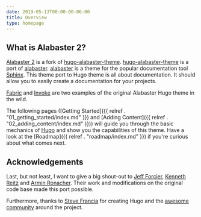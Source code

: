 ```yaml
---
date: 2019-05-13T00:00:00-06:00
title: Overview
type: homepage
---
```


## What is Alabaster 2?

[Alabaster 2](https://github.com/NickolasHKraus/alabaster-2) is a fork of [hugo-alabaster-theme](https://github.com/digitalcraftsman/hugo-alabaster-theme). [hugo-alabaster-theme](https://github.com/digitalcraftsman/hugo-alabaster-theme) is a port of [alabaster](https://github.com/bitprophet/alabaster). [alabaster](https://github.com/bitprophet/alabaster) is a theme for the popular documentation tool [Sphinx](http://www.sphinx-doc.org/en/stable/). This theme port to Hugo theme is all about documentation. It should allow you to easily create a documentation for your projects.

[Fabric](http://www.fabfile.org/) and [Invoke](http://www.pyinvoke.org/) are two examples of the original Alabaster Hugo theme in the wild.

The following pages ([Getting Started]({{ relref . "01_getting_started/index.md" }}) and [Adding Content]({{ relref . "02_adding_content/index.md" }})) will guide you through the basic mechanics of [Hugo](https://gohugo.io) and show you the capabilities of this theme. Have a look at the [Roadmap]({{ relref . "roadmap/index.md" }}) if you're curious about what comes next.

## Acknowledgements

Last, but not least, I want to give a big shout-out to [Jeff Forcier](https://github.com/bitprophet), [Kenneth Reitz](https://github.com/kennethreitz) and [Armin Ronacher](https://github.com/mitsuhiko). Their work and modifications on the original code base made this port possible.

Furthermore, thanks to [Steve Francia](https://gihub.com/spf13) for creating Hugo and the [awesome community](https://github.com/spf13/hugo/graphs/contributors) around the project.
